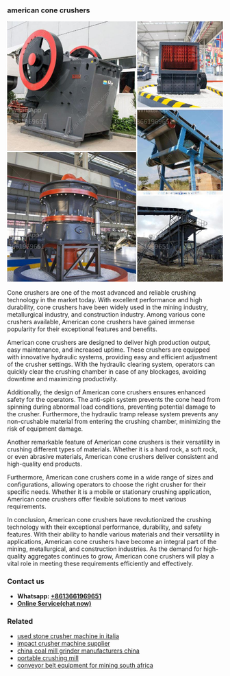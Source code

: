 <h3>american cone crushers</h3><img src='1708497210.jpg' alt=''><p>Cone crushers are one of the most advanced and reliable crushing technology in the market today. With excellent performance and high durability, cone crushers have been widely used in the mining industry, metallurgical industry, and construction industry. Among various cone crushers available, American cone crushers have gained immense popularity for their exceptional features and benefits.</p><p>American cone crushers are designed to deliver high production output, easy maintenance, and increased uptime. These crushers are equipped with innovative hydraulic systems, providing easy and efficient adjustment of the crusher settings. With the hydraulic clearing system, operators can quickly clear the crushing chamber in case of any blockages, avoiding downtime and maximizing productivity.</p><p>Additionally, the design of American cone crushers ensures enhanced safety for the operators. The anti-spin system prevents the cone head from spinning during abnormal load conditions, preventing potential damage to the crusher. Furthermore, the hydraulic tramp release system prevents any non-crushable material from entering the crushing chamber, minimizing the risk of equipment damage.</p><p>Another remarkable feature of American cone crushers is their versatility in crushing different types of materials. Whether it is a hard rock, a soft rock, or even abrasive materials, American cone crushers deliver consistent and high-quality end products.</p><p>Furthermore, American cone crushers come in a wide range of sizes and configurations, allowing operators to choose the right crusher for their specific needs. Whether it is a mobile or stationary crushing application, American cone crushers offer flexible solutions to meet various requirements.</p><p>In conclusion, American cone crushers have revolutionized the crushing technology with their exceptional performance, durability, and safety features. With their ability to handle various materials and their versatility in applications, American cone crushers have become an integral part of the mining, metallurgical, and construction industries. As the demand for high-quality aggregates continues to grow, American cone crushers will play a vital role in meeting these requirements efficiently and effectively.</p><h3>Contact us</h3><ul><li><strong>Whatsapp:&nbsp;<a href="https://wa.me/8613661969651">+8613661969651</a></strong></li><li><a href="https://swt.shibang-china.com/?git&amp;zhl&amp;american cone crushers"><strong>Online Service(chat now)</strong></a></li></ul><h3>Related</h3><ul><li><a href='used stone crusher machine in italia.md'>used stone crusher machine in italia</a></li><li><a href='impact crusher machine supplier.md'>impact crusher machine supplier</a></li><li><a href='china coal mill grinder manufacturers china.md'>china coal mill grinder manufacturers china</a></li><li><a href='portable crushing mill.md'>portable crushing mill</a></li><li><a href='conveyor belt equipment for mining south africa.md'>conveyor belt equipment for mining south africa</a></li></ul>